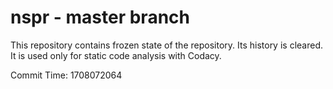 # nspr - master branch

This repository contains frozen state of the repository.
Its history is cleared. It is used only for static code
analysis with Codacy.

Commit Time: 1708072064